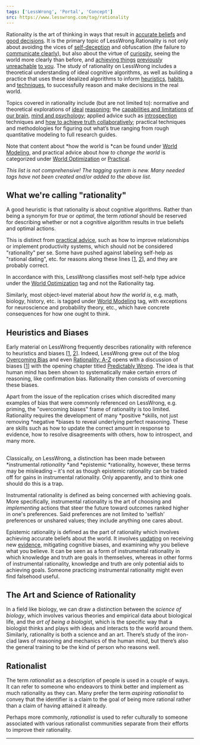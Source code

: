 ```yaml
---
tags: ['LessWrong', 'Portal', 'Concept']
src: https://www.lesswrong.com/tag/rationality
---
```


Rationality is the art of thinking in ways that result in [accurate beliefs](https://www.lesswrong.com/tag/world-modeling) and [good decisions](https://www.lesswrong.com/tag/decision-theory). It is the primary topic of LessWrong.Rationality is not only about avoiding the vices of [self-deception](https://www.lesswrong.com/tag/self-deception) and obfuscation (the failure to [communicate clearly](https://www.lesswrong.com/tag/conversation-topic)), but also about the virtue of [curiosity](https://www.lesswrong.com/tag/curiosity), seeing the world more clearly than before, and [achieving things](https://www.lesswrong.com/tag/ambition) [previously unreachable](https://www.lesswrong.com/tag/skill-building) [to you](https://www.lesswrong.com/tag/coordination-cooperation). The study of rationality on LessWrong includes a theoretical understanding of ideal cognitive algorithms, as well as building a practice that uses these idealized algorithms to inform [heuristics](https://www.lesswrong.com/tag/heuristics-and-biases), [habits](https://www.lesswrong.com/tag/habits), and [techniques](https://www.lesswrong.com/tag/techniques), to successfully reason and make decisions in the real world.

Topics covered in rationality include (but are not limited to): normative and theoretical explorations of [ideal](https://www.lesswrong.com/tag/solomonoff-induction) [reasoning](https://www.lesswrong.com/tag/probability-and-statistics); the [capabilities and limitations](https://www.lesswrong.com/tag/evolutionary-psychology) [of our brain](https://www.lesswrong.com/tag/neuroscience), [mind and psychology](https://www.lesswrong.com/tag/dual-process-theory-system-1-and-system-2); applied advice such as [introspection](https://www.lesswrong.com/tag/introspection) techniques and [how to achieve truth collaboratively](https://www.lesswrong.com/tag/group-rationality); practical techniques and methodologies for figuring out what’s true ranging from rough quantitative modeling to full research guides.

Note that content about *how the world is *can be found under [World Modeling](https://www.lesswrong.com/tag/world-modeling), and practical advice about *how to change the world* is categorized under [World Optimization](https://www.lesswrong.com/tag/world-optimization) or [Practical](/tag/practical).

*This list is not comprehensive! The tagging system is new. Many needed tags have not been created and/or added to the above list.*

## What we're calling "rationality"
A good heuristic is that rationality is about cognitive algorithms. Rather than being a synonym for *true* or *optimal*, the term *rational* should be reserved for describing whether or not a cognitive algorithm results in true beliefs and optimal actions.

This is distinct from [practical advice](https://www.lesswrong.com/tag/practical-advice), such as how to improve relationships or implement productivity systems, which should not be considered "rationality" per se. Some have pushed against labeling self-help as "rational dating", etc. for reasons along these lines [[1](https://www.lesswrong.com/posts/HcCpvYLoSFP4iAqSz/rationality-appreciating-cognitive-algorithms), [2](https://www.lesswrong.com/posts/DFHhuAMexXAi8T6AY/the-rational-rationalist-s-guide-to-rationally-using)], and they are probably correct.

In accordance with this, LessWrong classifies most self-help type advice under the [World Optimization](https://www.lesswrong.com/tag/world-optimization) tag and not the Rationality tag.

Similarly, most object-level material about *how the world is*, e.g. math, biology, history, etc. is tagged under [World Modeling](https://www.lesswrong.com/tag/world-modeling) tag, with exceptions for neuroscience and probability theory, etc., which have concrete consequences for how one ought to think.

## Heuristics and Biases
Early material on LessWrong frequently describes rationality with reference to heuristics and biases [[1,](https://www.lesswrong.com/posts/xLm9mgJRPvmPGpo7Q/the-cognitive-science-of-rationality) [2](https://www.lesswrong.com/posts/Psp8ZpYLCDJjshpRb/your-intuitions-are-not-magic)]. Indeed, LessWrong grew out of the blog [Overcoming Bias](https://www.overcomingbias.com/) and even [Rationality: A-Z](https://www.lesswrong.com/rationality) opens with a discussion of biases [[1](https://www.lesswrong.com/s/5g5TkQTe9rmPS5vvM/p/ptxnyfLWqRZ98wnYi)] with the opening chapter titled [Predictably Wrong](https://www.lesswrong.com/s/5g5TkQTe9rmPS5vvM). The idea is that human mind has been shown to systematically make certain errors of reasoning, like confirmation bias. Rationality then consists of overcoming these biases.

Apart from the issue of the replication crises which discredited many examples of bias that were commonly referenced on LessWrong, e.g. priming, the "overcoming biases" frame of rationality is too limited. Rationality requires the development of many *positive *skills, not just removing *negative *biases to reveal underlying perfect reasoning. These are skills such as how to update the correct amount in response to evidence, how to resolve disagreements with others, how to introspect, and many more.

## 
Classically, on LessWrong, a distinction has been made between *instrumental *rationality* *and *epistemic *rationality, however, these terms may be misleading – it's not as though epistemic rationality can be traded off for gains in instrumental rationality. Only apparently, and to think one should do this is a trap.

Instrumental rationality is defined as being concerned with achieving goals. More specifically, instrumental rationality is the art of choosing and *implementing* actions that steer the future toward outcomes ranked higher in one's preferences. Said preferences are not limited to 'selfish' preferences or unshared values; they include anything one cares about.

Epistemic rationality is defined as the part of rationality which involves achieving accurate beliefs about the world. It involves [updating](https://wiki.lesswrong.com/wiki/updating) on receiving new [evidence](https://lessestwrong.com/tag/evidence), mitigating cognitive biases, and examining why you believe what you believe. It can be seen as a form of instrumental rationality in which knowledge and truth are goals in themselves, whereas in other forms of instrumental rationality, knowledge and truth are only potential aids to achieving goals. Someone practicing instrumental rationality might even find falsehood useful.

## The Art and Science of Rationality
In a field like biology, we can draw a distinction between the *science of biology*, which involves various theories and empirical data about biological life, and the *art of being a biologis*t, which is the specific way that a biologist thinks and plays with ideas and interacts to the world around them. Similarly, rationality is both a science and an art. There’s study of the iron-clad laws of reasoning and mechanics of the human mind, but there’s also the general training to be the kind of person who reasons well.

## Rationalist
The term *rationalist* as a description of people is used in a couple of ways. It can refer to someone who endeavors to think better and implement as much rationality as they can. Many prefer the term *aspiring rationalist* to convey that the identifier is a claim to the goal of being more rational rather than a claim of having attained it already.

Perhaps more commonly, *rationalist* is used to refer culturally to someone associated with various rationalist communities separate from their efforts to improve their rationality.



---

